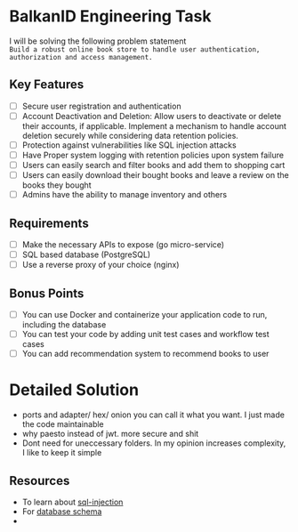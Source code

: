 # BalkanID Engineering Task
I will be solving the following problem statement  
`Build a robust online book store to handle user authentication, authorization and access management.`

## Key Features
- [ ] Secure user registration and authentication
- [ ] Account Deactivation and Deletion: Allow users to deactivate or delete their accounts, if applicable. Implement a mechanism to handle account deletion securely while considering data retention policies.
- [ ] Protection against vulnerabilities like SQL injection attacks
- [ ] Have Proper system logging with retention policies upon system failure
- [ ] Users can easily search and filter books and add them to shopping cart
- [ ] Users can easily download their bought books and leave a review on the books they bought
- [ ] Admins have the ability to manage inventory and others 

## Requirements
- [ ] Make the necessary APIs to expose (go micro-service)
- [ ] SQL based database (PostgreSQL)
- [ ] Use a reverse proxy of your choice (nginx)

## Bonus Points
- [ ] You can use Docker and containerize your application code to run, including the database
- [ ] You can test your code by adding unit test cases and workflow test cases
- [ ] You can add recommendation system to recommend books to user

# Detailed Solution
- ports and adapter/ hex/ onion you can call it what you want. I just made the code maintainable
- why paesto instead of jwt. more secure and shit
- Dont need for uneccessary folders. In my opinion increases complexity, I like to keep it simple



## Resources
- To learn about [sql-injection](https://go.dev/doc/database/sql-injection)
- For [database schema](https://dbdiagram.io/home)
-  